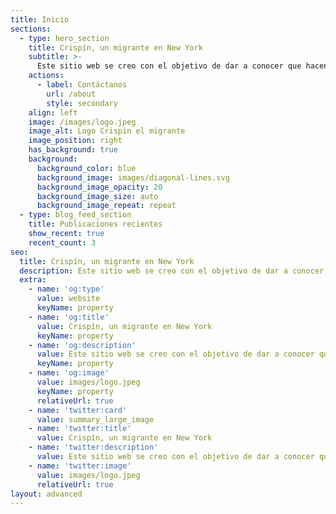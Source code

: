 ```yaml
---
title: Inicio
sections:
  - type: hero_section
    title: Crispín, un migrante en New York
    subtitle: >-
      Este sitio web se creo con el objetivo de dar a conocer que hacen, en que rincones de New York y en que se encuentran trabajando nuestros paisanos migrantes mexicanos o latinoamericanos.
    actions:
      - label: Contáctanos
        url: /about
        style: secondary
    align: left
    image: /images/logo.jpeg
    image_alt: Logo Crispin el migrante
    image_position: right
    has_background: true
    background:
      background_color: blue
      background_image: images/diagonal-lines.svg
      background_image_opacity: 20
      background_image_size: auto
      background_image_repeat: repeat
  - type: blog_feed_section
    title: Publicaciones recientes
    show_recent: true
    recent_count: 3
seo:
  title: Crispín, un migrante en New York
  description: Este sitio web se creo con el objetivo de dar a conocer que hacen, en que rincones de New York y en que se encuentran trabajando nuestros paisanos migrantes mexicanos o latinoamericanos.
  extra:
    - name: 'og:type'
      value: website
      keyName: property
    - name: 'og:title'
      value: Crispín, un migrante en New York
      keyName: property
    - name: 'og:description'
      value: Este sitio web se creo con el objetivo de dar a conocer que hacen, en que rincones de New York y en que se encuentran trabajando nuestros paisanos migrantes mexicanos o latinoamericanos.
      keyName: property
    - name: 'og:image'
      value: images/logo.jpeg
      keyName: property
      relativeUrl: true
    - name: 'twitter:card'
      value: summary_large_image
    - name: 'twitter:title'
      value: Crispín, un migrante en New York
    - name: 'twitter:description'
      value: Este sitio web se creo con el objetivo de dar a conocer que hacen, en que rincones de New York y en que se encuentran trabajando nuestros paisanos migrantes mexicanos o latinoamericanos.
    - name: 'twitter:image'
      value: images/logo.jpeg
      relativeUrl: true
layout: advanced
---
```

